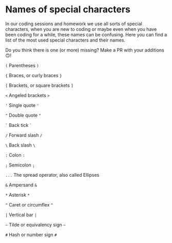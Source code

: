 
# Names of special characters

In our coding sessions and homework we use all sorts of special characters, when you are new to coding or maybe even when you have been coding for a while, these names can be confusing. Here you can find a list of the most used special characters and their names.

Do you think there is one (or more) missing? Make a PR with your additions 🙃!


`(` Parentheses `)`

`{` Braces, or curly braces `}`

`[` Brackets, or square brackets `]`

`<` Angeled brackets `>`

`'` Single quote `'` 

`"` Double quote `"`

`` ` `` Back tick `` ` ``

`/` Forward slash `/`

`\` Back slash `\`

`:` Colon `:`

`;` Semicolon `;`

`...` The spread operator, also called Ellipses

`&` Ampersand `&`

`*` Asterisk `*`

`^` Caret or circumflex `^`

`|` Vertical bar `|`

`~` Tilde or equivalency sign `~`

`#` Hash or number sign `#`

